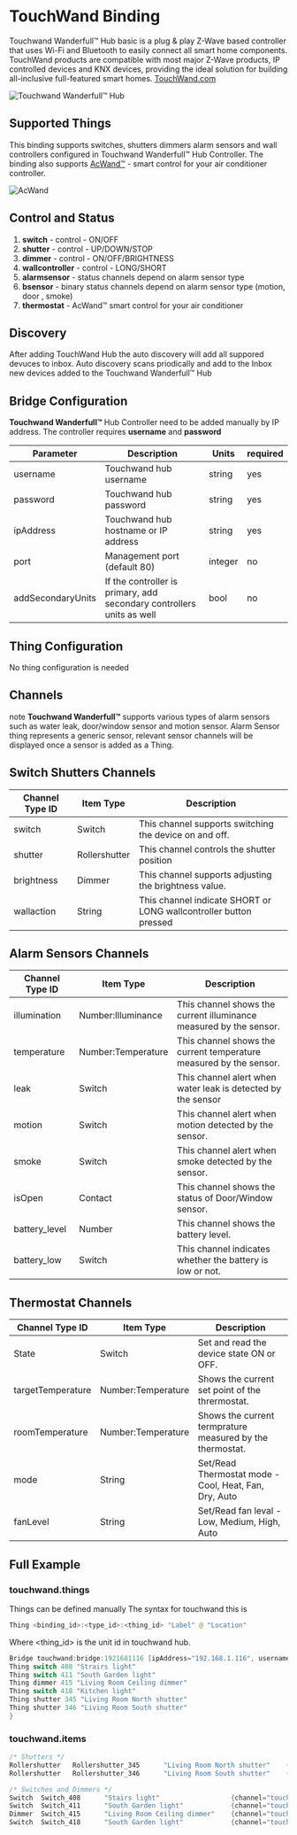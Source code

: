# TouchWand Binding

Touchwand Wanderfull™ Hub basic is a plug & play Z-Wave based controller that uses Wi-Fi and Bluetooth to easily connect all smart home components.
TouchWand products are compatible with most major Z-Wave products, IP controlled devices and KNX devices, providing the ideal solution for building all-inclusive full-featured smart homes.
[TouchWand.com](https://www.touchwand.com)

![Touchwand Wanderfull™ Hub](https://www.touchwand.com/wp-content/uploads/2017/12/hub-toch-1.png)

## Supported Things

This binding supports switches, shutters dimmers alarm sensors and wall controllers configured in Touchwand Wanderfull™ Hub Controller.
The binding also supports [AcWand™](https://www.touchwand.com/products/touchwand-acwand/) - smart control for your air conditioner controller.

![AcWand](https://www.touchwand.com/wp-content/uploads/2019/04/AcWand-300x350.png)

## Control and Status

1. **switch**  - control - ON/OFF
2. **shutter** - control - UP/DOWN/STOP
3. **dimmer**  - control - ON/OFF/BRIGHTNESS
4. **wallcontroller** - control - LONG/SHORT
5. **alarmsensor** - status channels depend on alarm sensor type
6. **bsensor** - binary status channels depend on alarm sensor type (motion, door , smoke)
7. **thermostat** - AcWand™ smart control for your air conditioner

## Discovery

After adding TouchWand Hub the auto discovery will add all suppored devuces to inbox.
Auto discovery scans priodically and add to the Inbox new devices added to the Touchwand Wanderfull™ Hub

## Bridge Configuration

**Touchwand Wanderfull™** Hub Controller need to be added manually by IP address. The controller requires **username** and **password**

|     Parameter     |                              Description                              |  Units  | required |
|-------------------|-----------------------------------------------------------------------|---------|----------|
| username          | Touchwand hub username                                                | string  | yes      |
| password          | Touchwand hub password                                                | string  | yes      |
| ipAddress         | Touchwand hub hostname or IP address                                  | string  | yes      |
| port              | Management port (default 80)                                          | integer | no       |
| addSecondaryUnits | If the controller is primary, add secondary controllers units as well | bool    | no       |

## Thing Configuration

No thing configuration is needed

## Channels

note **Touchwand Wanderfull™** supports various types of alarm sensors such as water leak, door/window sensor and motion sensor.
Alarm Sensor thing represents a generic sensor, relevant sensor channels will be displayed once a sensor is added as a Thing.

## Switch Shutters Channels

| Channel Type ID |   Item Type   |                            Description                            |
|-----------------|---------------|-------------------------------------------------------------------|
| switch          | Switch        | This channel supports switching the device on and off.            |
| shutter         | Rollershutter | This channel controls the shutter position                        |
| brightness      | Dimmer        | This channel supports adjusting the brightness value.             |
| wallaction      | String        | This channel indicate SHORT or LONG wallcontroller button pressed |

## Alarm Sensors Channels

| Channel Type ID |     Item Type      |                            Description                             |
|-----------------|--------------------|--------------------------------------------------------------------|
| illumination    | Number:Illuminance | This channel shows the current illuminance measured by the sensor. |
| temperature     | Number:Temperature | This channel shows the current temperature measured by the sensor. |
| leak            | Switch             | This channel alert when water leak is detected by the sensor       |
| motion          | Switch             | This channel alert when motion detected by the sensor.             |
| smoke           | Switch             | This channel alert when smoke detected by the sensor.              |
| isOpen          | Contact            | This channel shows the status of Door/Window sensor.               |
| battery_level   | Number             | This channel shows the battery level.                              |
| battery_low     | Switch             | This channel indicates whether the battery is low or not.          |

## Thermostat Channels

|  Channel Type ID  |     Item Type      |                        Description                        |
|-------------------|--------------------|-----------------------------------------------------------|
| State             | Switch             | Set and read the device state ON or OFF.                  |
| targetTemperature | Number:Temperature | Shows the current set point of the thrermostat.           |
| roomTemperature   | Number:Temperature | Shows the current termprature measured by the thermostat. |
| mode              | String             | Set/Read Thermostat mode - Cool, Heat, Fan, Dry, Auto     |
| fanLevel          | String             | Set/Read fan leval - Low, Medium, High, Auto              |

## Full Example

### touchwand.things

Things can be defined manually
The syntax for touchwand this is

```java
Thing <binding_id>:<type_id>:<thing_id> "Label" @ "Location"
```

Where <thing_id> is the unit id in touchwand hub.

```java
Bridge touchwand:bridge:1921681116 [ipAddress="192.168.1.116", username="username" , password="password"]{
Thing switch 408 "Strairs light"
Thing switch 411 "South Garden light"
Thing dimmer 415 "Living Room Ceiling dimmer"
Thing switch 418 "Kitchen light"
Thing shutter 345 "Living Room North shutter"
Thing shutter 346 "Living Room South shutter"
}
```

### touchwand.items

```java
/* Shutters */
Rollershutter   Rollershutter_345      "Living Room North shutter"    {channel="touchwand:shutter:1921681116:345:shutter"}
Rollershutter   Rollershutter_346      "Living Room South shutter"    {channel="touchwand:shutter:1921681116:346:shutter"}
```

```java
/* Switches and Dimmers */
Switch  Switch_408      "Stairs light"                  {channel="touchwand:switch:1921681116:408:switch"}
Switch  Switch_411      "South Garden light"            {channel="touchwand:switch:1921681116:411:switch"}
Dimmer  Switch_415      "Living Room Ceiling dimmer"    {channel="touchwand:switch:1921681116:415:switch"}
Switch  Switch_418      "South Garden light"            {channel="touchwand:switch:1921681116:418:switch"}
```

